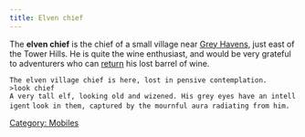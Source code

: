 ```yaml
---
title: Elven chief
---
```


The **elven chief** is the chief of a small village near [Grey
Havens](Grey_Havens "wikilink"), just east of the Tower Hills. He is
quite the wine enthusiast, and would be very grateful to adventurers who
can [return](Quest#Elven_Chief "wikilink") his lost barrel of wine.

`The elven village chief is here, lost in pensive contemplation.`
`>look chief`
`A very tall elf, looking old and wizened. His grey eyes have an intelligent`
`look in them, captured by the mournful aura radiating from him.`

[Category: Mobiles](Category:_Mobiles "wikilink")
